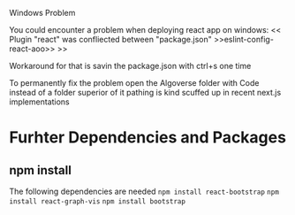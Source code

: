 Windows Problem

You could encounter a problem when deploying react app on windows: << Plugin "react" was confliected between "package.json" >>eslint-config-react-aoo>> >>

Workaround for that is savin the package.json with ctrl+s one time

To permanently fix the problem open the Algoverse folder with Code instead of a folder superior of it pathing is kind scuffed up in recent next.js implementations

# Furhter Dependencies and Packages

## npm install

The following dependencies are needed
```npm install react-bootstrap```
```npm install react-graph-vis```
```npm install bootstrap```